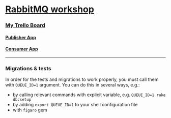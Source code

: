 # [RabbitMQ workshop](https://www.rabbitmq.com)
### [My Trello Board](https://trello.com/b/JLrjbdHg/workshop-rabbitmq-maciej-kalisz)
#### [Publisher App](https://github.com/mdkalish/rabbitmq-publisher)
#### [Consumer App](https://github.com/mdkalish/rabbitmq-consumer)
  
  
---
  
### Migrations & tests  
  
In order for the tests and migrations to work properly, you must call them with `QUEUE_ID=1` argument.
You can do this in several ways, e.g.:  
  - by calling relevant commands with explicit variable, e.g. `QUEUE_ID=1 rake db:setup`  
  - by adding `export QUEUE_ID=1` to your shell configuration file  
  - with `figaro` gem  
  
